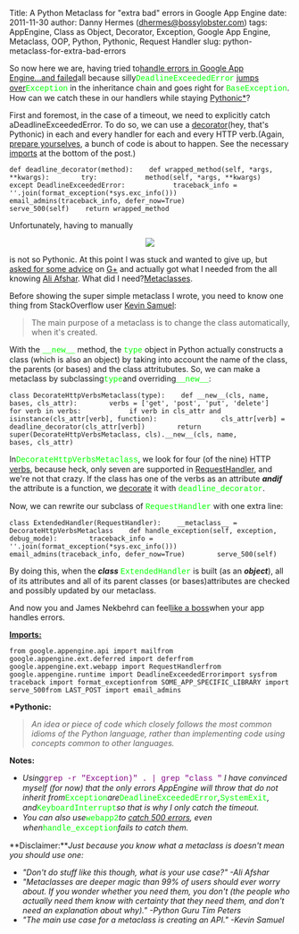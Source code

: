 Title: A Python Metaclass for "extra bad" errors in Google App Engine
date: 2011-11-30
author: Danny Hermes (dhermes@bossylobster.com)
tags: AppEngine, Class as Object, Decorator, Exception, Google App Engine, Metaclass, OOP, Python, Pythonic, Request Handler
slug: python-metaclass-for-extra-bad-errors

So now here we are, having tried to[handle errors in Google App
Engine...and
failed](http://blog.bossylobster.com/2011/11/handling-errors-in-google-app-engineand.html)all
because silly<span class="Apple-style-span"
style="color: lime; font-family: 'Courier New', Courier, monospace;">DeadlineExceededError</span>
[jumps
over](http://code.google.com/p/googleappengine/source/browse/trunk/python/google/appengine/runtime/__init__.py#32)<span
class="Apple-style-span"
style="color: lime; font-family: 'Courier New', Courier, monospace;">Exception</span>
in the inheritance chain and goes right for <span
class="Apple-style-span"
style="color: lime; font-family: 'Courier New', Courier, monospace;">BaseException</span>.
How can we catch these in our handlers while staying
[Pythonic\*](http://docs.python.org/glossary.html#term-pythonic)?

First and foremost, in the case of a timeout, we need to explicitly
catch aDeadlineExceededError. To do so, we can use a
[decorator](http://stackoverflow.com/questions/739654/understanding-python-decorators#1594484)(hey,
that's Pythonic) in each and every handler for each and every HTTP
verb.(Again, [prepare
yourselves](http://troll.me/images/war-cat/prepare-yourself-for-war.jpg),
a bunch of code is about to happen. See the necessary
[imports](http://blog.bossylobster.com/2011/11/python-metaclass-for-extra-bad-errors.html#imports)
at the bottom of the post.)

~~~~ {.prettyprint style="background-color: white;"}
def deadline_decorator(method):    def wrapped_method(self, *args, **kwargs):        try:            method(self, *args, **kwargs)        except DeadlineExceededError:            traceback_info = ''.join(format_exception(*sys.exc_info()))            email_admins(traceback_info, defer_now=True)            serve_500(self)    return wrapped_method
~~~~

Unfortunately, having to manually

<div class="separator" style="clear: both; text-align: center;">

[![](http://www.bossylobster.com/images/blog/decorate_all_the_functions.jpg)](http://www.bossylobster.com/images/blog/decorate_all_the_functions.jpg)

</div>

is not so Pythonic. At this point I was stuck and wanted to give up, but
[asked for some
advice](https://plus.google.com/u/0/114760865724135687241/posts/GJjXjq5zXhU)
on [G+](http://www.google.com/+) and actually got what I needed from the
all knowing [Ali
Afshar](https://plus.google.com/u/0/118327176775959145936/posts). What
did I
need?[Metaclasses](http://stackoverflow.com/questions/100003/what-is-a-metaclass-in-python#6581949).

Before showing the super simple metaclass I wrote, you need to know one
thing from StackOverflow user [Kevin
Samuel](http://stackoverflow.com/users/9951/kevin-samuel):

> The main purpose of a metaclass is to change the class automatically,
> when it's created.

With the <span class="Apple-style-span"
style="color: lime; font-family: 'Courier New', Courier, monospace;">\_\_new\_\_</span>
method, the <span class="Apple-style-span"
style="color: lime; font-family: 'Courier New', Courier, monospace;">type</span>
object in Python actually constructs a class (which is also an object)
by taking into account the name of the class, the parents (or bases) and
the class attritubutes. So, we can make a metaclass by subclassing<span
class="Apple-style-span"
style="color: lime; font-family: 'Courier New', Courier, monospace;">type</span>and
overriding<span class="Apple-style-span"
style="color: lime; font-family: 'Courier New', Courier, monospace;">\_\_new\_\_</span>:

~~~~ {.prettyprint style="background-color: white;"}
class DecorateHttpVerbsMetaclass(type):    def __new__(cls, name, bases, cls_attr):        verbs = ['get', 'post', 'put', 'delete']        for verb in verbs:            if verb in cls_attr and isinstance(cls_attr[verb], function):                cls_attr[verb] = deadline_decorator(cls_attr[verb])        return super(DecorateHttpVerbsMetaclass, cls).__new__(cls, name,                                                              bases, cls_attr)
~~~~

In<span class="Apple-style-span"
style="color: lime; font-family: 'Courier New', Courier, monospace;">DecorateHttpVerbsMetaclass</span>,
we look for four (of the nine) HTTP
[verbs](http://en.wikipedia.org/wiki/Hypertext_Transfer_Protocol#Request_methods),
because heck, only seven are supported in
[RequestHandler](http://code.google.com/appengine/docs/python/tools/webapp/requesthandlerclass.html),
and we're not that crazy. If the class has one of the verbs as an
attribute ***andif*** the attribute is a function, we
[decorate](http://troll.me/images/misc-corrupted-husband/i-try-to-decorate-the-house-he-puts-spiderman-images-everywhere.jpg)
it with <span class="Apple-style-span"
style="color: lime; font-family: 'Courier New', Courier, monospace;">deadline\_decorator</span>.

Now, we can rewrite our subclass of <span class="Apple-style-span"
style="color: lime; font-family: 'Courier New', Courier, monospace;">RequestHandler</span>
with one extra line:

~~~~ {.prettyprint style="background-color: white;"}
class ExtendedHandler(RequestHandler):    __metaclass__ = DecorateHttpVerbsMetaclass    def handle_exception(self, exception, debug_mode):        traceback_info = ''.join(format_exception(*sys.exc_info()))        email_admins(traceback_info, defer_now=True)        serve_500(self)
~~~~

By doing this, when the ***class*** <span class="Apple-style-span"
style="color: lime; font-family: 'Courier New', Courier, monospace;">ExtendedHandler</span>
is built (as an ***object***), all of its attributes and all of its
parent classes (or bases)attributes are checked and possibly updated by
our metaclass.

And now you and James Nekbehrd can feel[like a
boss](http://www.youtube.com/watch?v=NisCkxU544c)when your app handles
errors.

**[Imports:](http://blog.bossylobster.com/2011/11/python-metaclass-for-extra-bad-errors.html#imports)**

~~~~ {.prettyprint style="background-color: white;"}
from google.appengine.api import mailfrom google.appengine.ext.deferred import deferfrom google.appengine.ext.webapp import RequestHandlerfrom google.appengine.runtime import DeadlineExceededErrorimport sysfrom traceback import format_exceptionfrom SOME_APP_SPECIFIC_LIBRARY import serve_500from LAST_POST import email_admins
~~~~

**\*Pythonic:**

> *An idea or piece of code which closely follows the most common idioms
> of the Python language, rather than implementing code using concepts
> common to other languages.*

**Notes:**

-   *Using*<span class="Apple-style-span"
    style="background-color: white; color: purple; font-family: 'Courier New', Courier, monospace;">grep
    -r "Exception)" . | grep "class "</span> *I have convinced myself
    (for now) that the only errors AppEngine will throw that do not
    inherit from*<span class="Apple-style-span"
    style="color: lime; font-family: 'Courier New', Courier, monospace;">Exception</span>*are*<span
    class="Apple-style-span"
    style="color: lime; font-family: 'Courier New', Courier, monospace;">DeadlineExceededError</span>*,*<span
    class="Apple-style-span"
    style="color: lime; font-family: 'Courier New', Courier, monospace;">SystemExit</span>*,
    and*<span class="Apple-style-span"
    style="color: lime; font-family: 'Courier New', Courier, monospace;">KeyboardInterrupt</span>*so
    that is why I only catch the timeout.*
-   *You can also use*<span class="Apple-style-span"
    style="color: lime; font-family: 'Courier New', Courier, monospace;">webapp2</span>*to
    [catch 500
    errors](http://stackoverflow.com/questions/6853257/how-can-i-setup-a-global-deadlineexceedederror-handler),
    even when*<span class="Apple-style-span"
    style="color: lime; font-family: 'Courier New', Courier, monospace;">handle\_exception</span>*fails
    to catch them.*


**Disclaimer:***Just because you know what a metaclass is doesn't mean
you should use one:*

-   *"Don't do stuff like this though, what is your use case?" -Ali
    Afshar*
-   *"Metaclasses are deeper magic than 99% of users should ever worry
    about. If you wonder whether you need them, you don't (the people
    who actually need them know with certainty that they need them, and
    don't need an explanation about why)." -Python Guru Tim Peters*
-   *"The main use case for a metaclass is creating an API." -Kevin
    Samuel*
